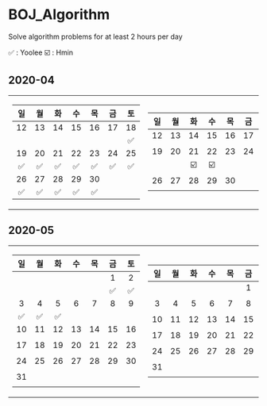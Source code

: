 # BOJ_Algorithm

<!-- At least 2 hours of algorithm problem solving a day -->
Solve algorithm problems for at least 2 hours per day

✅ : Yoolee ☑️ : Hmin

## 2020-04

<table>
<tr><td>

|일|월|화|수|목|금|토|
|:-:|:-:|:-:|:-:|:-:|:-:|:-:|
|12|13|14|15|16|17|18|
| | | | | | |✅|
|19|20|21|22|23|24|25|
|✅|✅|✅|✅|✅|✅|✅|
|26|27|28|29|30|||
|✅|✅|✅|✅|✅| | |

</td><td>

|일|월|화|수|목|금|토|
|:-:|:-:|:-:|:-:|:-:|:-:|:-:|
|12|13|14|15|16|17|18|
| | | | | | | |
|19|20|21|22|23|24|25|
| | |☑️|☑️| | | |
|26|27|28|29|30|||
| | | | | | | |

</td></tr></table>

## 2020-05

<table>
<tr><td>

|일|월|화|수|목|금|토|
|:-:|:-:|:-:|:-:|:-:|:-:|:-:|
| | | | | |1|2|
| | | | | |✅|✅|
|3|4|5|6|7|8|9|
|✅|✅|✅| | | | |
|10|11|12|13|14|15|16|
| | | | | | | |
|17|18|19|20|21|22|23|
| | | | | | | |
|24|25|26|27|28|29|30|
| | | | | | | |
|31|
| |


</td><td>


|일|월|화|수|목|금|토|
|:-:|:-:|:-:|:-:|:-:|:-:|:-:|
| | | | | |1|2|
| | | | | | | |
|3|4|5|6|7|8|9|
| | | | | | | |
|10|11|12|13|14|15|16|
| | | | | | | |
|17|18|19|20|21|22|23|
| | | | | | | |
|24|25|26|27|28|29|30|
| | | | | | | |
|31|
| |

</td></tr></table>
